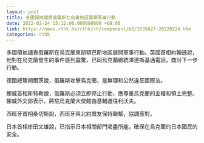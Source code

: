 ```yaml
---
layout: post
title: 多國領袖譴責俄羅斯在烏東地區展開軍事行動
date: 2022-02-24 15:12:00.000000000 +08:00
link: https://news.rthk.hk/rthk/ch/component/k2/1635627-20220224.htm
categories: rthk
---
```


多國領袖譴責俄羅斯在烏克蘭東部頓巴斯地區展開軍事行動。英國首相約翰遜說，他對在烏克蘭發生的事件感到震驚，已同烏克蘭總統澤連斯基通電話，商討下一步行動。

德國總理朔爾茨說，俄羅斯攻擊烏克蘭，是無理和公然違反國際法。

挪威首相斯特勒說，俄羅斯必須立即停止行動，應尊重烏克蘭的主權和領土完整。挪威外交部表示，將駐烏克蘭大使館由基輔遷往利沃夫。

西班牙首相桑切斯說，西班牙與北約盟友保持聯繫，協調應對。

日本首相岸田文雄說，已指示日本相關部門竭盡所能，確保在烏克蘭的日本國民的安全。
